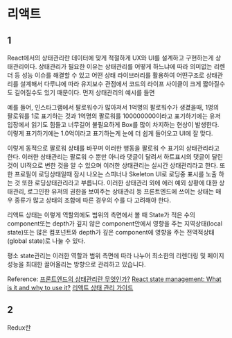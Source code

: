 # 리액트

## 1

React에서의 상태관리란 데이터에 맞게 적절하게 UX와 UI를 설계하고 구현하는게 상태관리이다.
상태관리가 필요한 이유는 상태관리를 어떻게 하느냐에 따라 의미없는 리렌더 등 성능 이슈를 해결할 수 있고
어떤 상태 라이브러리를 활용하여 어떤구조로 상태관리를 설계해서 다루냐에 따라 유지보수 관점에서 코드의
라이프 사이클이 크게 짧아질수도 길어질수도 있기 때문이다. 먼저 상태관리의 예시를 들면

예를 들어, 인스타그램에서 팔로워수가 많아져서 1억명의 팔로워수가 생겼을때, 1명의 팔로워를 1로 표기하는 것과
1억명의 팔로워를 100000000이라고 표기하기에는 유저입장에서 읽기도 힘들고 너무길어 불필요하게 Box를 많이 차지하는
현상이 발생한다. 이렇게 표기하기에는 1.0억이라고 표기하는게 눈에 더 쉽게 들어오고 UI에 잘 맞다.

이렇게 동적으로 팔로워 상태를 바꾸며 이러한 행동을 팔로워 수 표기의 상태관리라고 한다. 이러한 상태관리는 팔로워 수
뿐만 아니라 댓글이 달려서 하트표시의 댓글이 달린 것이 UI적으로 변한 것을 알 수 있으며 이러한 상태관리는 실시간
상태관리라고 한다. 또한 프로필이 로딩상태일때 잠시 나오는 스피너나 Skeleton UI로 로딩중 표시를 노출 하는 것 또한
로딩상태관리라고 부릅니다. 이러한 상태관리 외에 에러 예외 상황에 대한 상태관리, 로그인한 유저의 권한을 보여주는 상태관리 등
프론트엔드에 쓰이는 상태는 매우 종류가 많고 상태의 조합에 따른 경우의 수를 다 고려해야 한다.

리액트 상태는 이렇게 역할외에도 범위의 측면에서 볼 때 State가 적은 수의 component또는 depth가 깊지 않은 component안에서
영향을 주는 지역상태(local state)또는 많은 컴포넌트와 depth가 깊은 component에 영향을 주는 전역적상태(global state)로 나눌 수 있다.

평소 state관리는 이러한 역할과 범위 측면에 따라 나누어 최소한의 리렌더링 및 페이지 성능을 최대한 끌어올리는 방향으로 관리하고
있습니다.

Reference:
[프론트엔드의 상태관리란 무엇인가?](https://medium.com/wematch/%ED%94%84%EB%A1%A0%ED%8A%B8%EC%97%94%EB%93%9C%EC%9D%98-%EC%83%81%ED%83%9C%EA%B4%80%EB%A6%AC%EB%9E%80-%EB%AC%B4%EC%97%87%EC%9D%B8%EA%B0%80-5ff888dab7ad)
[React state management: What is it and why to use it?](https://www.loginradius.com/blog/engineering/react-state-management/)
[리액트 상태 관리 가이드](https://www.stevy.dev/react-state-management-guide/)

## 2

Redux란
